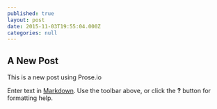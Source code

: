 ```yaml
---
published: true
layout: post
date: 2015-11-03T19:55:04.000Z
categories: null
---
```



## A New Post

This is a new post using Prose.io

Enter text in [Markdown](http://daringfireball.net/projects/markdown/). Use the toolbar above, or click the **?** button for formatting help.
